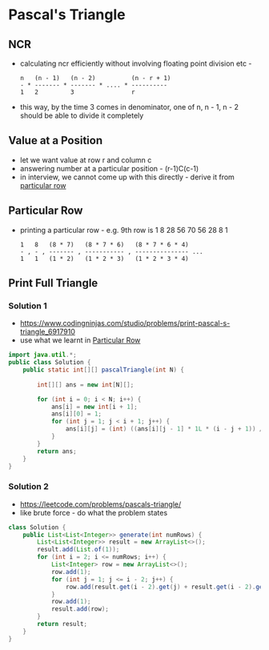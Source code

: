 # Pascal's Triangle

## NCR

- calculating ncr efficiently without involving floating point division etc -
  ```
  n   (n - 1)   (n - 2)          (n - r + 1)
  - * ------- * ------- * .... * ----------
  1   2         3                r
  ```
- this way, by the time 3 comes in denominator, one of n, n - 1, n - 2 should be able to divide it completely

## Value at a Position

- let we want value at row r and column c
- answering number at a particular position - (r-1)C(c-1)
- in interview, we cannot come up with this directly - derive it from [particular row](#particular-row)

## Particular Row

- printing a particular row - e.g. 9th row is 1 8 28 56 70 56 28 8 1
  ```
  1   8   (8 * 7)   (8 * 7 * 6)   (8 * 7 * 6 * 4)  
  - , - , ------- , ----------- , --------------- ...
  1   1   (1 * 2)   (1 * 2 * 3)   (1 * 2 * 3 * 4)  
  ```

## Print Full Triangle

### Solution 1

- https://www.codingninjas.com/studio/problems/print-pascal-s-triangle_6917910
- use what we learnt in [Particular Row](#particular-row)

```java
import java.util.*;
public class Solution {
    public static int[][] pascalTriangle(int N) {
        
        int[][] ans = new int[N][];

        for (int i = 0; i < N; i++) {
            ans[i] = new int[i + 1];
            ans[i][0] = 1;
            for (int j = 1; j < i + 1; j++) {
                ans[i][j] = (int) ((ans[i][j - 1] * 1L * (i - j + 1)) / j);
            }
        }
        return ans;
    }
}
```

### Solution 2

- https://leetcode.com/problems/pascals-triangle/
- like brute force - do what the problem states

```java
class Solution {
    public List<List<Integer>> generate(int numRows) {
        List<List<Integer>> result = new ArrayList<>();
        result.add(List.of(1));
        for (int i = 2; i <= numRows; i++) {
            List<Integer> row = new ArrayList<>();
            row.add(1);
            for (int j = 1; j <= i - 2; j++) {
                row.add(result.get(i - 2).get(j) + result.get(i - 2).get(j - 1));
            }
            row.add(1);
            result.add(row);
        }
        return result;
    }
}
```
